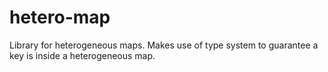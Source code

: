 # hetero-map

Library for heterogeneous maps.
Makes use of type system to guarantee a key is inside a heterogeneous map.


